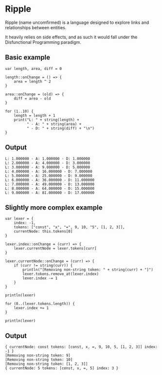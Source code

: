 # Ripple

Ripple (name uncomfirmed) is a language designed to explore links and relationships between entities.

It heavily relies on side effects, and as such it would fall under the Disfunctional Programming paradigm.

## Basic example

```
var length, area, diff = 0

length::onChange = () => {
	area = length ^ 2
}

area::onChange = (old) => {
	diff = area - old
}

for (1..10) {
	length = length + 1
	print("L: " + string(length) + 
		  " - A: " + string(area) + 
		  " - D: " + string(diff) + "\n")
}
```

## Output

```
L: 1.000000 - A: 1.000000 - D: 1.000000
L: 2.000000 - A: 4.000000 - D: 3.000000
L: 3.000000 - A: 9.000000 - D: 5.000000
L: 4.000000 - A: 16.000000 - D: 7.000000
L: 5.000000 - A: 25.000000 - D: 9.000000
L: 6.000000 - A: 36.000000 - D: 11.000000
L: 7.000000 - A: 49.000000 - D: 13.000000
L: 8.000000 - A: 64.000000 - D: 15.000000
L: 9.000000 - A: 81.000000 - D: 17.000000
```

## Slightly more complex example

```
var lexer = {
	index: -1,
	tokens: ["const", "x", "=", 9, 10, "5", [1, 2, 3]],
	currentNode: this.tokens[0]
}

lexer.index::onChange = (curr) => {
	lexer.currentNode = lexer.tokens[curr]
}

lexer.currentNode::onChange = (curr) => {
	if (curr != string(curr)) {
		println("[Removing non-string token: " + string(curr) + "]")
		lexer.tokens.remove_at(lexer.index)
		lexer.index -= 1
	}
}

println(lexer)

for (0..(lexer.tokens.length)) {
	lexer.index += 1
}

println(lexer)
```

## Output

```
{ currentNode: const tokens: [const, x, =, 9, 10, 5, [1, 2, 3]] index: -1 }
[Removing non-string token: 9]
[Removing non-string token: 10]
[Removing non-string token: [1, 2, 3]]
{ currentNode: 5 tokens: [const, x, =, 5] index: 3 }
```
